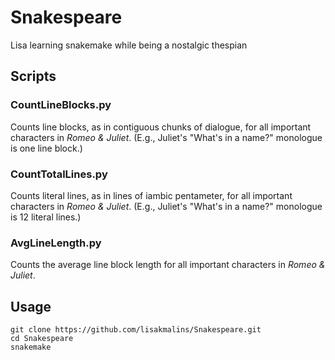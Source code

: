 # Snakespeare
Lisa learning snakemake while being a nostalgic thespian

## Scripts

### CountLineBlocks.py
Counts line blocks, as in contiguous chunks of dialogue, for all important characters in _Romeo & Juliet_. (E.g., Juliet's "What's in a name?" monologue is one line block.)

### CountTotalLines.py
Counts literal lines, as in lines of iambic pentameter, for all important characters in _Romeo & Juliet_. (E.g., Juliet's "What's in a name?" monologue is 12 literal lines.)

### AvgLineLength.py
Counts the average line block length for all important characters in _Romeo & Juliet_.

## Usage
```
git clone https://github.com/lisakmalins/Snakespeare.git
cd Snakespeare
snakemake
```
